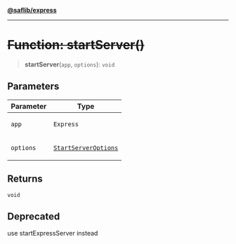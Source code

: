 [**@saflib/express**](../index.md)

***

# ~~Function: startServer()~~

> **startServer**(`app`, `options`): `void`

## Parameters

<table>
<thead>
<tr>
<th>Parameter</th>
<th>Type</th>
</tr>
</thead>
<tbody>
<tr>
<td>

`app`

</td>
<td>

`Express`

</td>
</tr>
<tr>
<td>

`options`

</td>
<td>

[`StartServerOptions`](../interfaces/StartServerOptions.md)

</td>
</tr>
</tbody>
</table>

## Returns

`void`

## Deprecated

use startExpressServer instead
